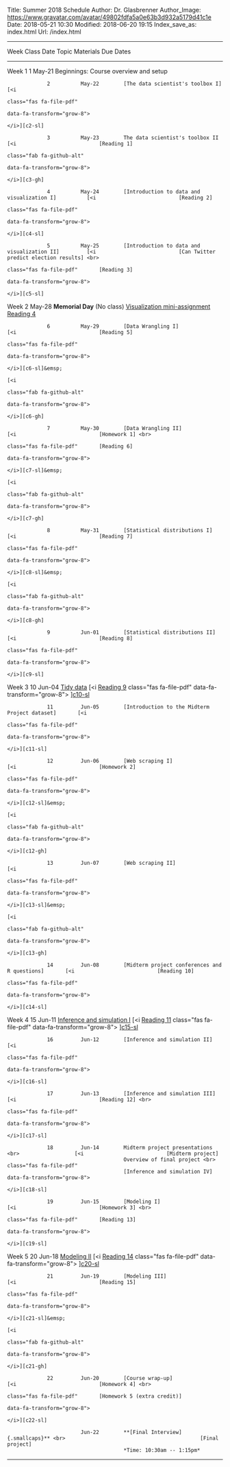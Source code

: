 Title: Summer 2018 Schedule
Author: Dr. Glasbrenner
Author_Image: https://www.gravatar.com/avatar/49802fdfa5a0e63b3d932a5179d41c1e
Date: 2018-05-21 10:30
Modified: 2018-06-20 19:15
Index_save_as: index.html
Url: /index.html

----------------------------------------------------------------------------------------------------------------------------------------------------------------------------
Week             Class      Date          Topic                                               Materials                     Due Dates
---------------- ---------- ------------- --------------------------------------------------- ----------------------------- ------------------------------------------------
Week 1           1          May-21        Beginnings: Course overview and setup

                 2          May-22        [The data scientist's toolbox I]                    [<i
                                                                                              class="fas fa-file-pdf"
                                                                                              data-fa-transform="grow-8">
                                                                                              </i>][c2-sl]

                 3          May-23        The data scientist's toolbox II                     [<i                           [Reading 1]
                                                                                              class="fab fa-github-alt" 
                                                                                              data-fa-transform="grow-8">
                                                                                              </i>][c3-gh]
                 
                 4          May-24        [Introduction to data and visualization I]          [<i                           [Reading 2]
                                                                                              class="fas fa-file-pdf"
                                                                                              data-fa-transform="grow-8">
                                                                                              </i>][c4-sl]
                 
                 5          May-25        [Introduction to data and visualization II]         [<i                           [Can Twitter predict election results] <br>
                                                                                              class="fas fa-file-pdf"       [Reading 3]
                                                                                              data-fa-transform="grow-8">
                                                                                              </i>][c5-sl]

Week 2                      May-28        **Memorial Day** (No class)                                                       [Visualization mini-assignment] <br>
                                                                                                                            [Reading 4]

                 6          May-29        [Data Wrangling I]                                  [<i                           [Reading 5]
                                                                                              class="fas fa-file-pdf"
                                                                                              data-fa-transform="grow-8">
                                                                                              </i>][c6-sl]&emsp;
                                                                                              [<i
                                                                                              class="fab fa-github-alt"
                                                                                              data-fa-transform="grow-8">
                                                                                              </i>][c6-gh]

                 7          May-30        [Data Wrangling II]                                 [<i                           [Homework 1] <br>
                                                                                              class="fas fa-file-pdf"       [Reading 6]
                                                                                              data-fa-transform="grow-8">
                                                                                              </i>][c7-sl]&emsp;
                                                                                              [<i
                                                                                              class="fab fa-github-alt"
                                                                                              data-fa-transform="grow-8">
                                                                                              </i>][c7-gh]

                 8          May-31        [Statistical distributions I]                       [<i                           [Reading 7]
                                                                                              class="fas fa-file-pdf"
                                                                                              data-fa-transform="grow-8">
                                                                                              </i>][c8-sl]&emsp;
                                                                                              [<i
                                                                                              class="fab fa-github-alt"
                                                                                              data-fa-transform="grow-8">
                                                                                              </i>][c8-gh]

                 9          Jun-01        [Statistical distributions II]                      [<i                           [Reading 8]
                                                                                              class="fas fa-file-pdf"
                                                                                              data-fa-transform="grow-8">
                                                                                              </i>][c9-sl]

Week 3           10         Jun-04        [Tidy data]                                         [<i                           [Reading 9]
                                                                                              class="fas fa-file-pdf"
                                                                                              data-fa-transform="grow-8">
                                                                                              </i>][c10-sl]&emsp;
                                                                                              [<i
                                                                                              class="fab fa-github-alt"
                                                                                              data-fa-transform="grow-8">
                                                                                              </i>][c10-gh]

                 11         Jun-05        [Introduction to the Midterm Project dataset]       [<i
                                                                                              class="fas fa-file-pdf"
                                                                                              data-fa-transform="grow-8">
                                                                                              </i>][c11-sl]

                 12         Jun-06        [Web scraping I]                                    [<i                           [Homework 2]
                                                                                              class="fas fa-file-pdf"
                                                                                              data-fa-transform="grow-8">
                                                                                              </i>][c12-sl]&emsp;
                                                                                              [<i
                                                                                              class="fab fa-github-alt"
                                                                                              data-fa-transform="grow-8">
                                                                                              </i>][c12-gh]

                 13         Jun-07        [Web scraping II]                                   [<i
                                                                                              class="fas fa-file-pdf"
                                                                                              data-fa-transform="grow-8">
                                                                                              </i>][c13-sl]&emsp;
                                                                                              [<i
                                                                                              class="fab fa-github-alt"
                                                                                              data-fa-transform="grow-8">
                                                                                              </i>][c13-gh]

                 14         Jun-08        [Midterm project conferences and R questions]       [<i                           [Reading 10]
                                                                                              class="fas fa-file-pdf"
                                                                                              data-fa-transform="grow-8">
                                                                                              </i>][c14-sl]

Week 4           15         Jun-11        [Inference and simulation I]                        [<i                           [Reading 11]
                                                                                              class="fas fa-file-pdf"
                                                                                              data-fa-transform="grow-8">
                                                                                              </i>][c15-sl]

                 16         Jun-12        [Inference and simulation II]                       [<i
                                                                                              class="fas fa-file-pdf"
                                                                                              data-fa-transform="grow-8">
                                                                                              </i>][c16-sl]

                 17         Jun-13        [Inference and simulation III]                      [<i                           [Reading 12] <br>
                                                                                              class="fas fa-file-pdf"
                                                                                              data-fa-transform="grow-8">
                                                                                              </i>][c17-sl]

                 18         Jun-14        Midterm project presentations <br>                  [<i                           [Midterm project]
                                          Overview of final project <br>                      class="fas fa-file-pdf"
                                          [Inference and simulation IV]                       data-fa-transform="grow-8">
                                                                                              </i>][c18-sl]

                 19         Jun-15        [Modeling I]                                        [<i                           [Homework 3] <br>
                                                                                              class="fas fa-file-pdf"       [Reading 13]
                                                                                              data-fa-transform="grow-8">
                                                                                              </i>][c19-sl]

Week 5           20         Jun-18        [Modeling II]                                       [<i                           [Reading 14]
                                                                                              class="fas fa-file-pdf"
                                                                                              data-fa-transform="grow-8">
                                                                                              </i>][c20-sl]

                 21         Jun-19        [Modeling III]                                      [<i                           [Reading 15]
                                                                                              class="fas fa-file-pdf"
                                                                                              data-fa-transform="grow-8">
                                                                                              </i>][c21-sl]&emsp;
                                                                                              [<i
                                                                                              class="fab fa-github-alt"
                                                                                              data-fa-transform="grow-8">
                                                                                              </i>][c21-gh]

                 22         Jun-20        [Course wrap-up]                                    [<i                           [Homework 4] <br>
                                                                                              class="fas fa-file-pdf"       [Homework 5 (extra credit)]
                                                                                              data-fa-transform="grow-8">
                                                                                              </i>][c22-sl]

                            Jun-22        **[Final Interview]{.smallcaps}** <br>                                            [Final project]
                                          *Time: 10:30am -- 1:15pm*

----------------------------------------------------------------------------------------------------------------------------------------------------------------------------

[c2-sl]:                                       /doc/class02_slides.pdf
[c3-gh]:                                       https://classroom.github.com/a/IQ7xlc4W
[c4-sl]:                                       /doc/class04_slides.pdf
[c5-sl]:                                       /doc/class05_slides.pdf
[c6-sl]:                                       /doc/class06_slides.pdf
[c6-gh]:                                       https://classroom.github.com/a/eF7HdfVO
[c7-sl]:                                       /doc/class07_slides.pdf
[c7-gh]:                                       https://classroom.github.com/a/eF7HdfVO
[c8-sl]:                                       /doc/class08_slides.pdf
[c8-gh]:                                       https://classroom.github.com/a/eF7HdfVO
[c9-sl]:                                       /doc/class09_slides.pdf
[c10-sl]:                                      /doc/class10_slides.pdf
[c10-gh]:                                      https://classroom.github.com/a/SKb0g-iN
[c11-sl]:                                      /doc/class11_slides.pdf
[c12-sl]:                                      /doc/class12_slides.pdf
[c12-gh]:                                      https://classroom.github.com/a/l9662GMD
[c13-sl]:                                      /doc/class13_slides.pdf
[c13-gh]:                                      https://classroom.github.com/a/l9662GMD
[c14-sl]:                                      /doc/class14_slides.pdf
[c15-sl]:                                      /doc/class15_slides.pdf
[c16-sl]:                                      /doc/class16_slides.pdf
[c17-sl]:                                      /doc/class17_slides.pdf
[c18-sl]:                                      /doc/class18_slides.pdf
[c19-sl]:                                      /doc/class19_slides.pdf
[c20-sl]:                                      /doc/class20_slides.pdf
[c21-sl]:                                      /doc/class21_slides.pdf
[c21-gh]:                                      https://classroom.github.com/a/DWOtRp4c
[c22-sl]:                                      /doc/class22_slides.pdf
[Reading 1]:                                   /assignments/reading-1/
[Reading 2]:                                   /assignments/reading-2/
[Reading 3]:                                   /assignments/reading-3/
[Reading 4]:                                   /assignments/reading-4/
[Reading 5]:                                   /assignments/reading-5/
[Reading 6]:                                   /assignments/reading-6/
[Reading 7]:                                   /assignments/reading-7/
[Reading 8]:                                   /assignments/reading-8/
[Reading 9]:                                   /assignments/reading-9/
[Reading 10]:                                  /assignments/reading-10/
[Reading 11]:                                  /assignments/reading-11/
[Reading 12]:                                  /assignments/reading-12/
[Reading 13]:                                  /assignments/reading-13/
[Reading 14]:                                  /assignments/reading-14/
[Reading 15]:                                  /assignments/reading-15/
[Homework 1]:                                  /assignments/homework-1/
[Homework 2]:                                  /assignments/homework-2/
[Homework 3]:                                  /assignments/homework-3/
[Homework 4]:                                  /assignments/homework-4/
[Homework 5 (extra credit)]:                   /assignments/homework-5-extra-credit/
[Midterm project]:                             /assignments/midterm-project/
[Final project]:                               /assignments/final-project/
[The data scientist's toolbox I]:              /materials/class-2/
[Introduction to data and visualization I]:    /materials/class-4/
[Introduction to data and visualization II]:   /materials/class-5/
[Data Wrangling I]:                            /materials/class-6/
[Data Wrangling II]:                           /materials/class-7/
[Statistical distributions I]:                 /materials/class-8/
[Statistical distributions II]:                /materials/class-9/
[Tidy data]:                                   /materials/class-10/
[Introduction to the Midterm Project dataset]: /materials/class-11/
[Web scraping I]:                              /materials/class-12/
[Web scraping II]:                             /materials/class-13/
[Midterm project conferences and R questions]: /materials/class-14/
[Inference and simulation I]:                  /materials/class-15/
[Inference and simulation II]:                 /materials/class-16/
[Inference and simulation III]:                /materials/class-17/
[Inference and simulation IV]:                 /materials/class-18/
[Modeling I]:                                  /materials/class-19/
[Modeling II]:                                 /materials/class-20/
[Modeling III]:                                /materials/class-21/
[Course wrap-up]:                              /materials/class-22/
[Can Twitter predict election results]:        /assignments/can-twitter-predict-election-results-mini-assignment/
[Visualization mini-assignment]:               /assignments/visualization-mini-assignment/
